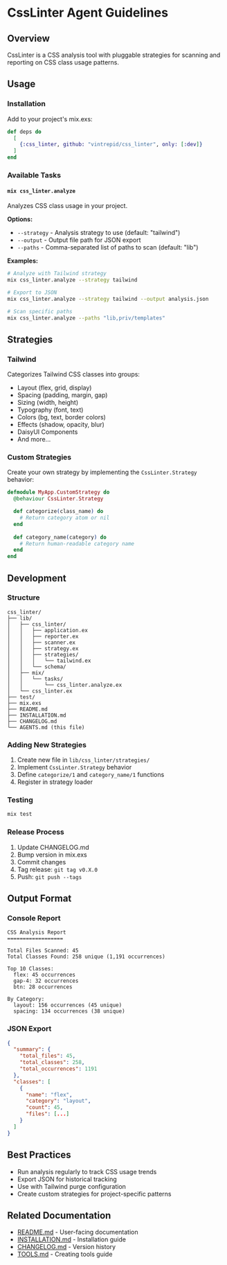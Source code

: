 # CssLinter Agent Guidelines

## Overview

CssLinter is a CSS analysis tool with pluggable strategies for scanning and reporting on CSS class usage patterns.

## Usage

### Installation

Add to your project's mix.exs:

```elixir
def deps do
  [
    {:css_linter, github: "vintrepid/css_linter", only: [:dev]}
  ]
end
```

### Available Tasks

#### `mix css_linter.analyze`

Analyzes CSS class usage in your project.

**Options:**
- `--strategy` - Analysis strategy to use (default: "tailwind")
- `--output` - Output file path for JSON export
- `--paths` - Comma-separated list of paths to scan (default: "lib")

**Examples:**
```bash
# Analyze with Tailwind strategy
mix css_linter.analyze --strategy tailwind

# Export to JSON
mix css_linter.analyze --strategy tailwind --output analysis.json

# Scan specific paths
mix css_linter.analyze --paths "lib,priv/templates"
```

## Strategies

### Tailwind

Categorizes Tailwind CSS classes into groups:
- Layout (flex, grid, display)
- Spacing (padding, margin, gap)
- Sizing (width, height)
- Typography (font, text)
- Colors (bg, text, border colors)
- Effects (shadow, opacity, blur)
- DaisyUI Components
- And more...

### Custom Strategies

Create your own strategy by implementing the `CssLinter.Strategy` behavior:

```elixir
defmodule MyApp.CustomStrategy do
  @behaviour CssLinter.Strategy

  def categorize(class_name) do
    # Return category atom or nil
  end
  
  def category_name(category) do
    # Return human-readable category name
  end
end
```

## Development

### Structure

```
css_linter/
├── lib/
│   ├── css_linter/
│   │   ├── application.ex
│   │   ├── reporter.ex
│   │   ├── scanner.ex
│   │   ├── strategy.ex
│   │   ├── strategies/
│   │   │   └── tailwind.ex
│   │   └── schema/
│   ├── mix/
│   │   └── tasks/
│   │       └── css_linter.analyze.ex
│   └── css_linter.ex
├── test/
├── mix.exs
├── README.md
├── INSTALLATION.md
├── CHANGELOG.md
└── AGENTS.md (this file)
```

### Adding New Strategies

1. Create new file in `lib/css_linter/strategies/`
2. Implement `CssLinter.Strategy` behavior
3. Define `categorize/1` and `category_name/1` functions
4. Register in strategy loader

### Testing

```bash
mix test
```

### Release Process

1. Update CHANGELOG.md
2. Bump version in mix.exs
3. Commit changes
4. Tag release: `git tag v0.X.0`
5. Push: `git push --tags`

## Output Format

### Console Report

```
CSS Analysis Report
==================

Total Files Scanned: 45
Total Classes Found: 258 unique (1,191 occurrences)

Top 10 Classes:
  flex: 45 occurrences
  gap-4: 32 occurrences
  btn: 28 occurrences

By Category:
  layout: 156 occurrences (45 unique)
  spacing: 134 occurrences (38 unique)
```

### JSON Export

```json
{
  "summary": {
    "total_files": 45,
    "total_classes": 258,
    "total_occurrences": 1191
  },
  "classes": [
    {
      "name": "flex",
      "category": "layout",
      "count": 45,
      "files": [...]
    }
  ]
}
```

## Best Practices

- Run analysis regularly to track CSS usage trends
- Export JSON for historical tracking
- Use with Tailwind purge configuration
- Create custom strategies for project-specific patterns

## Related Documentation

- [README.md](README.md) - User-facing documentation
- [INSTALLATION.md](INSTALLATION.md) - Installation guide
- [CHANGELOG.md](CHANGELOG.md) - Version history
- [TOOLS.md](https://github.com/vintrepid/agents/blob/main/TOOLS.md) - Creating tools guide
